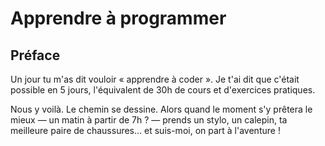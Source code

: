 # Apprendre à programmer

## Préface 

Un jour tu m'as dit vouloir « apprendre à coder ». Je t'ai dit que c'était possible en 5 jours, l'équivalent de 30h de cours et d'exercices pratiques.

Nous y voilà. Le chemin se dessine. Alors quand le moment s'y prêtera le mieux &mdash; un matin à partir de 7h ? &mdash; prends un stylo, un calepin, ta meilleure paire de chaussures... et suis-moi, on part à l'aventure !

<!--
<span style="color: orange; font-size: 70%;">@)}-,--`,-------</span>
-->
<br/>
<br/>
